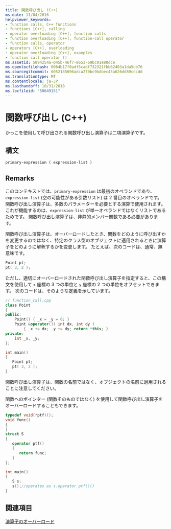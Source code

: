 ```yaml
---
title: 関数呼び出し (C++)
ms.date: 11/04/2016
helpviewer_keywords:
- function calls, C++ functions
- functions [C++], calling
- operator overloading [C++], function calls
- function overloading [C++], function-call operator
- function calls, operator
- operators [C++], overloading
- operator overloading [C++], examples
- function call operator ()
ms.assetid: 5094254a-045b-46f7-8653-69bc91e80dce
ms.openlocfilehash: 0064b17f0adf5cadf732321fbb62403a1da5db76
ms.sourcegitcommit: 6052185696adca270bc9bdbec45a626dd89cdcdd
ms.translationtype: MT
ms.contentlocale: ja-JP
ms.lasthandoff: 10/31/2018
ms.locfileid: "50649151"
---
```

# <a name="function-call-c"></a>関数呼び出し (C++)

かっこを使用して呼び出される関数呼び出し演算子は二項演算子です。

## <a name="syntax"></a>構文

```
primary-expression ( expression-list )
```

## <a name="remarks"></a>Remarks

このコンテキストでは、`primary-expression` は最初のオペランドであり、`expression-list` (空の可能性がある引数リスト) は 2 番目のオペランドです。 関数呼び出し演算子は、多数のパラメーターを必要とする演算で使用されます。 これが機能するのは、`expression-list` が単一オペランドではなくリストであるためです。 関数呼び出し演算子は、非静的メンバー関数である必要があります。

関数呼び出し演算子は、オーバーロードしたとき、関数をどのように呼び出すかを変更するのではなく、特定のクラス型のオブジェクトに適用されるときに演算子をどのように解釈するかを変更します。 たとえば、次のコードは、通常、無意味です。

```cpp
Point pt;
pt( 3, 2 );
```

ただし、適切にオーバーロードされた関数呼び出し演算子を指定すると、この構文を使用して `x` 座標の 3 つの単位と `y` 座標の 2 つの単位をオフセットできます。 次のコードは、そのような定義を示しています。

```cpp
// function_call.cpp
class Point
{
public:
    Point() { _x = _y = 0; }
    Point &operator()( int dx, int dy )
        { _x += dx; _y += dy; return *this; }
private:
    int _x, _y;
};

int main()
{
   Point pt;
   pt( 3, 2 );
}
```

関数呼び出し演算子は、関数の名前ではなく、オブジェクトの名前に適用されることに注意してください。

関数へのポインター (関数そのものではなく) を使用して関数呼び出し演算子をオーバーロードすることもできます。

```cpp
typedef void(*ptf)();
void func()
{
}
struct S
{
   operator ptf()
   {
      return func;
   }
};

int main()
{
   S s;
   s();//operates as s.operator ptf()()
}
```

## <a name="see-also"></a>関連項目

[演算子のオーバーロード](../cpp/operator-overloading.md)